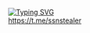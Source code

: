 [![Typing SVG](https://readme-typing-svg.demolab.com?font=Fira+Code&pause=1000&multiline=true&width=435&lines=Hey%2C+I'm+fear;A+software+%26+web+developer+@+Vampire)](https://git.io/typing-svg)
<br>
https://t.me/ssnstealer
